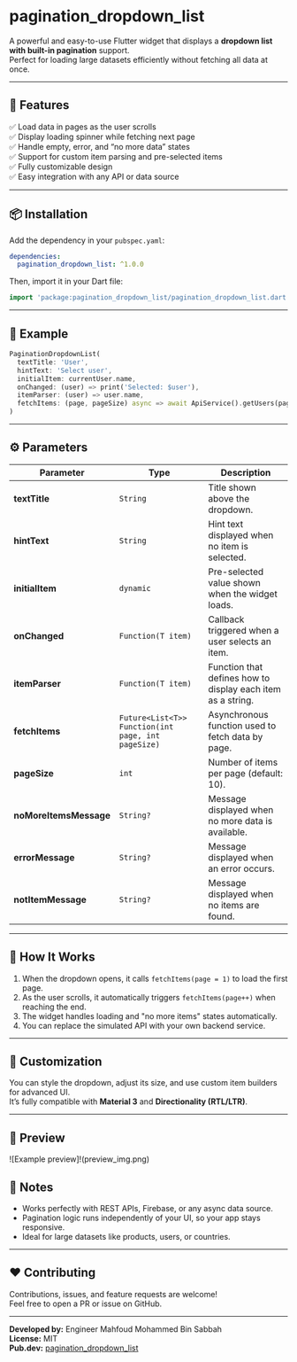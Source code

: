 # pagination_dropdown_list

A powerful and easy-to-use Flutter widget that displays a **dropdown list with built-in pagination** support.  
Perfect for loading large datasets efficiently without fetching all data at once.

---

## 🚀 Features

✅ Load data in pages as the user scrolls  
✅ Display loading spinner while fetching next page  
✅ Handle empty, error, and “no more data” states  
✅ Support for custom item parsing and pre-selected items  
✅ Fully customizable design  
✅ Easy integration with any API or data source

---

## 📦 Installation

Add the dependency in your `pubspec.yaml`:

```yaml
dependencies:
  pagination_dropdown_list: ^1.0.0
```

Then, import it in your Dart file:

```dart
import 'package:pagination_dropdown_list/pagination_dropdown_list.dart';
```

---

## 🧩 Example

```dart
PaginationDropdownList(
  textTitle: 'User',
  hintText: 'Select user',
  initialItem: currentUser.name,
  onChanged: (user) => print('Selected: $user'),
  itemParser: (user) => user.name,
  fetchItems: (page, pageSize) async => await ApiService().getUsers(page, pageSize),
)
```

---

## ⚙️ Parameters

| Parameter | Type | Description |
|------------|------|-------------|
| **textTitle** | `String` | Title shown above the dropdown. |
| **hintText** | `String` | Hint text displayed when no item is selected. |
| **initialItem** | `dynamic` | Pre-selected value shown when the widget loads. |
| **onChanged** | `Function(T item)` | Callback triggered when a user selects an item. |
| **itemParser** | `Function(T item)` | Function that defines how to display each item as a string. |
| **fetchItems** | `Future<List<T>> Function(int page, int pageSize)` | Asynchronous function used to fetch data by page. |
| **pageSize** | `int` | Number of items per page (default: 10). |
| **noMoreItemsMessage** | `String?` | Message displayed when no more data is available. |
| **errorMessage** | `String?` | Message displayed when an error occurs. |
| **notItemMessage** | `String?` | Message displayed when no items are found. |

---

## 🧠 How It Works

1. When the dropdown opens, it calls `fetchItems(page = 1)` to load the first page.  
2. As the user scrolls, it automatically triggers `fetchItems(page++)` when reaching the end.  
3. The widget handles loading and "no more items" states automatically.  
4. You can replace the simulated API with your own backend service.

---

## 🎨 Customization

You can style the dropdown, adjust its size, and use custom item builders for advanced UI.  
It’s fully compatible with **Material 3** and **Directionality (RTL/LTR)**.

---

## 📸 Preview


![Example preview]!(preview_img.png)
## 🧾 Notes

- Works perfectly with REST APIs, Firebase, or any async data source.  
- Pagination logic runs independently of your UI, so your app stays responsive.  
- Ideal for large datasets like products, users, or countries.

---

## ❤️ Contributing

Contributions, issues, and feature requests are welcome!  
Feel free to open a PR or issue on GitHub.

---

**Developed by:** Engineer Mahfoud Mohammed Bin Sabbah  
**License:** MIT  
**Pub.dev:** [pagination_dropdown_list](https://pub.dev/packages/pagination_dropdown_list)
